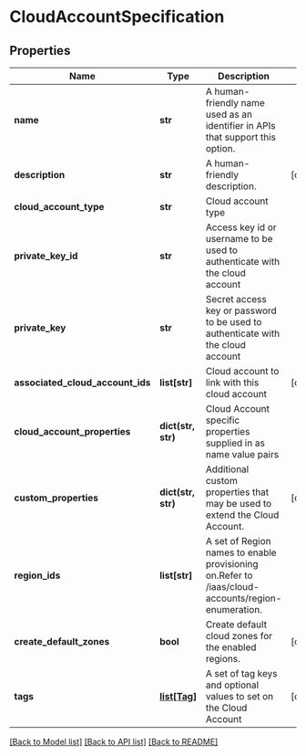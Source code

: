 # CloudAccountSpecification

## Properties
Name | Type | Description | Notes
------------ | ------------- | ------------- | -------------
**name** | **str** | A human-friendly name used as an identifier in APIs that support this option. | 
**description** | **str** | A human-friendly description. | [optional] 
**cloud_account_type** | **str** | Cloud account type | 
**private_key_id** | **str** | Access key id or username to be used to authenticate with the cloud account | 
**private_key** | **str** | Secret access key or password to be used to authenticate with the cloud account | 
**associated_cloud_account_ids** | **list[str]** | Cloud account to link with this cloud account | [optional] 
**cloud_account_properties** | **dict(str, str)** | Cloud Account specific properties supplied in as name value pairs | 
**custom_properties** | **dict(str, str)** | Additional custom properties that may be used to extend the Cloud Account. | [optional] 
**region_ids** | **list[str]** | A set of Region names to enable provisioning on.Refer to /iaas/cloud-accounts/region-enumeration. | 
**create_default_zones** | **bool** | Create default cloud zones for the enabled regions. | [optional] 
**tags** | [**list[Tag]**](Tag.md) | A set of tag keys and optional values to set on the Cloud Account | [optional] 

[[Back to Model list]](../README.md#documentation-for-models) [[Back to API list]](../README.md#documentation-for-api-endpoints) [[Back to README]](../README.md)


